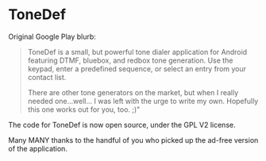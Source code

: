ToneDef
=======

Original Google Play blurb:
>ToneDef is a small, but powerful tone dialer application for Android featuring DTMF, bluebox, and redbox tone generation. Use the keypad, enter a predefined sequence, or select an entry from your contact list.
>
>There are other tone generators on the market, but when I really needed one...well... I was left with the urge to write my own. Hopefully this one works out for you, too. ;)"

The code for ToneDef is now open source, under the GPL V2 license.  

Many MANY thanks to the handful of you who picked up the ad-free version of the application.
